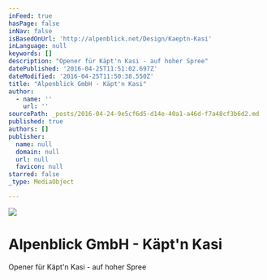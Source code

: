 ```yaml
---
inFeed: true
hasPage: false
inNav: false
isBasedOnUrl: 'http://alpenblick.net/Design/Kaeptn-Kasi'
inLanguage: null
keywords: []
description: "Opener für Käpt'n Kasi - auf hoher Spree"
datePublished: '2016-04-25T11:51:02.697Z'
dateModified: '2016-04-25T11:50:38.550Z'
title: "Alpenblick GmbH - Käpt'n Kasi"
author:
  - name: ''
    url: ''
sourcePath: _posts/2016-04-24-9e5cf6d5-d14e-40a1-a46d-f7a48cf3b6d2.md
published: true
authors: []
publisher:
  name: null
  domain: null
  url: null
  favicon: null
starred: false
_type: MediaObject

---
```

![](https://s3-us-west-2.amazonaws.com/the-grid-img/p/45a0fc6c9e3d381bbec3eb71f1dd69da5629c4db.jpg)

# Alpenblick GmbH - Käpt'n Kasi

Opener für Käpt'n Kasi - auf hoher Spree